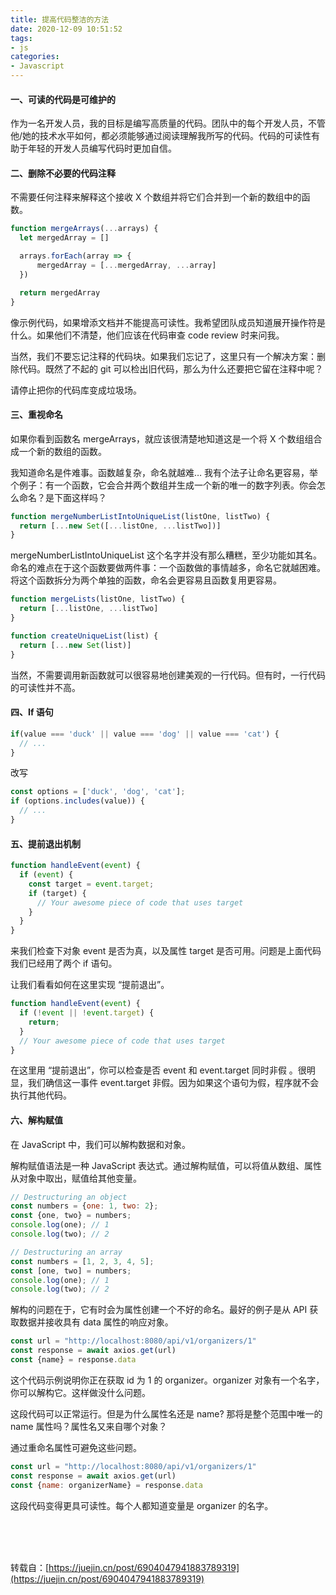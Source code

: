 ```yaml
---
title: 提高代码整洁的方法
date: 2020-12-09 10:51:52
tags:
- js
categories:
- Javascript
---
```


#### 一、可读的代码是可维护的

作为一名开发人员，我的目标是编写高质量的代码。团队中的每个开发人员，不管他/她的技术水平如何，都必须能够通过阅读理解我所写的代码。代码的可读性有助于年轻的开发人员编写代码时更加自信。
<!--more-->
#### 二、删除不必要的代码注释

不需要任何注释来解释这个接收 X 个数组并将它们合并到一个新的数组中的函数。

```js
function mergeArrays(...arrays) {
  let mergedArray = []

  arrays.forEach(array => {
      mergedArray = [...mergedArray, ...array]
  })

  return mergedArray
}
```

像示例代码，如果增添文档并不能提高可读性。我希望团队成员知道展开操作符是什么。如果他们不清楚，他们应该在代码审查 code review 时来问我。

当然，我们不要忘记注释的代码块。如果我们忘记了，这里只有一个解决方案：删除代码。既然了不起的 git 可以检出旧代码，那么为什么还要把它留在注释中呢？

请停止把你的代码库变成垃圾场。

#### 三、重视命名

如果你看到函数名 mergeArrays，就应该很清楚地知道这是一个将 X 个数组组合成一个新的数组的函数。

我知道命名是件难事。函数越复杂，命名就越难… 我有个法子让命名更容易，举个例子：有一个函数，它会合并两个数组并生成一个新的唯一的数字列表。你会怎么命名？是下面这样吗？

```js
function mergeNumberListIntoUniqueList(listOne, listTwo) {
  return [...new Set([...listOne, ...listTwo])]
}
```

mergeNumberListIntoUniqueList 这个名字并没有那么糟糕，至少功能如其名。命名的难点在于这个函数要做两件事：一个函数做的事情越多，命名它就越困难。将这个函数拆分为两个单独的函数，命名会更容易且函数复用更容易。

```js
function mergeLists(listOne, listTwo) {
  return [...listOne, ...listTwo]
}

function createUniqueList(list) {
  return [...new Set(list)]
}
```

当然，不需要调用新函数就可以很容易地创建美观的一行代码。但有时，一行代码的可读性并不高。

#### 四、If 语句

```js
if(value === 'duck' || value === 'dog' || value === 'cat') {
  // ...
}
```

改写

```js
const options = ['duck', 'dog', 'cat'];
if (options.includes(value)) {
  // ...
}
```

#### 五、提前退出机制

```js
function handleEvent(event) {
  if (event) {
    const target = event.target;
    if (target) {
      // Your awesome piece of code that uses target
    }
  }
}
```

来我们检查下对象 event 是否为真，以及属性 target 是否可用。问题是上面代码我们已经用了两个 if 语句。

让我们看看如何在这里实现 “提前退出”。

```js
function handleEvent(event) {
  if (!event || !event.target) {
    return;
  }
  // Your awesome piece of code that uses target
}
```

在这里用 “提前退出”，你可以检查是否 event 和 event.target 同时非假 。很明显，我们确信这一事件 event.target 非假。因为如果这个语句为假，程序就不会执行其他代码。

#### 六、解构赋值

在 JavaScript 中，我们可以解构数据和对象。

解构赋值语法是一种 JavaScript 表达式。通过解构赋值，可以将值从数组、属性从对象中取出，赋值给其他变量。

```js
// Destructuring an object
const numbers = {one: 1, two: 2};
const {one, two} = numbers;
console.log(one); // 1
console.log(two); // 2

// Destructuring an array
const numbers = [1, 2, 3, 4, 5];
const [one, two] = numbers;
console.log(one); // 1
console.log(two); // 2
```

解构的问题在于，它有时会为属性创建一个不好的命名。最好的例子是从 API 获取数据并接收具有 data 属性的响应对象。

```js
const url = "http://localhost:8080/api/v1/organizers/1"
const response = await axios.get(url)
const {name} = response.data
```

这个代码示例说明你正在获取 id 为 1 的 organizer。organizer 对象有一个名字，你可以解构它。这样做没什么问题。

这段代码可以正常运行。但是为什么属性名还是 name? 那将是整个范围中唯一的 name 属性吗？属性名又来自哪个对象？

通过重命名属性可避免这些问题。

```js
const url = "http://localhost:8080/api/v1/organizers/1"
const response = await axios.get(url)
const {name: organizerName} = response.data
```

这段代码变得更具可读性。每个人都知道变量是 organizer 的名字。

<br/>
<br/>
<br/>

转载自：[https://juejin.cn/post/6904047941883789319](https://juejin.cn/post/6904047941883789319)

